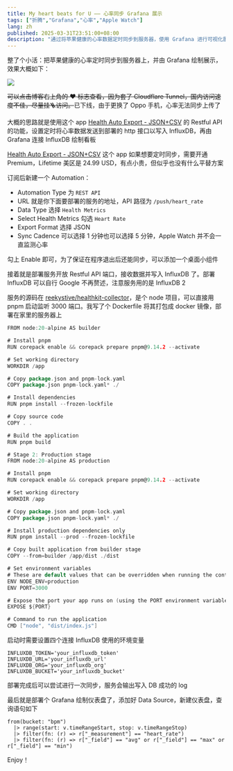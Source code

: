 ```yaml
---
title: My heart beats for U —— 心率同步 Grafana 展示
tags: ["折腾","Grafana","心率","Apple Watch"]
lang: zh
published: 2025-03-31T23:51:00+08:00
description: "通过将苹果健康的心率数据定时同步到服务器，使用 Grafana 进行可视化展示，创造了一种直观的健康监测方式。利用 Health Auto Export 应用的 Restful API，将心率信息发送到指定的 http 接口，存储在 InfluxDB 中，最终在 Grafana 中呈现出清晰的看板，便于追踪和分析个人的心率变化。"
---
```

整了个小活：把苹果健康的心率定时同步到服务器上，并由 Grafana 绘制展示，效果大概如下：

![](https://blog-img.shinya.click/2025/e01807e95f9c8ea4384d2c4d8f4fe3cb.png)

<del>可以点击博客右上角的 ♥️ 标志查看，因为套了 Cloudflare Tunnel，国内访问速度不佳，尽量挂🪜访问。</del>已下线，由于更换了 Oppo 手机，心率无法同步上传了

大概的思路就是使用这个 app [Health Auto Export - JSON+CSV](https://apps.apple.com/us/app/health-auto-export-json-csv/id1115567069?l=zh-Hans-CN) 的 Restful API 的功能，设置定时将心率数据发送到部署的 http 接口以写入 InfluxDB，再由 Grafana 连接 InfluxDB 绘制看板

[Health Auto Export - JSON+CSV](https://apps.apple.com/us/app/health-auto-export-json-csv/id1115567069?l=zh-Hans-CN) 这个 app 如果想要定时同步，需要开通 Premium，Lifetime 美区是 24.99 USD，有点小贵，但似乎也没有什么平替方案

订阅后新建一个 Automation：

* Automation Type 为 `REST API`​
* URL 就是你下面要部署的服务的地址，API 路径为 `/push/heart_rate`​
* Data Type 选择 `Health Metrics`​
* Select Health Metrics 勾选 `Heart Rate`​
* Export Format 选择 JSON
* Sync Cadence 可以选择 1 分钟也可以选择 5 分钟，Apple Watch 并不会一直监测心率

勾上 Enable 即可，为了保证在程序退出后还能同步，可以添加一个桌面小组件

接着就是部署服务开放 Restful API 端口，接收数据并写入 InfluxDB 了。部署 InfluxDB 可以自行 Google 不再赘述，注意服务用的是 InfluxDB 2

服务的源码在 [reekystive/healthkit-collector](https://github.com/reekystive/healthkit-collector)，是个 node 项目，可以直接用 pnpm 启动监听 3000 端口。我写了个 Dockerfile 将其打包成 docker 镜像，部署在家里的服务器上

```go
FROM node:20-alpine AS builder

# Install pnpm
RUN corepack enable && corepack prepare pnpm@9.14.2 --activate

# Set working directory
WORKDIR /app

# Copy package.json and pnpm-lock.yaml
COPY package.json pnpm-lock.yaml* ./

# Install dependencies
RUN pnpm install --frozen-lockfile

# Copy source code
COPY . .

# Build the application
RUN pnpm build

# Stage 2: Production stage
FROM node:20-alpine AS production

# Install pnpm
RUN corepack enable && corepack prepare pnpm@9.14.2 --activate

# Set working directory
WORKDIR /app

# Copy package.json and pnpm-lock.yaml
COPY package.json pnpm-lock.yaml* ./

# Install production dependencies only
RUN pnpm install --prod --frozen-lockfile

# Copy built application from builder stage
COPY --from=builder /app/dist ./dist

# Set environment variables
# These are default values that can be overridden when running the container
ENV NODE_ENV=production
ENV PORT=3000

# Expose the port your app runs on (using the PORT environment variable)
EXPOSE ${PORT}

# Command to run the application
CMD ["node", "dist/index.js"]
```

启动时需要设置四个连接 InfluxDB 使用的环境变量

```
INFLUXDB_TOKEN='your_influxdb_token'
INFLUXDB_URL='your_influxdb_url'
INFLUXDB_ORG='your_influxdb_org'
INFLUXDB_BUCKET='your_influxdb_bucket'
```

部署完成后可以尝试进行一次同步，服务会输出写入 DB 成功的 log

最后就是部署个 Grafana 绘制仪表盘了，添加好 Data Source，新建仪表盘，查询语句如下

```
from(bucket: "bpm")
  |> range(start: v.timeRangeStart, stop: v.timeRangeStop)
  |> filter(fn: (r) => r["_measurement"] == "heart_rate")
  |> filter(fn: (r) => r["_field"] == "avg" or r["_field"] == "max" or r["_field"] == "min")
```

Enjoy！
